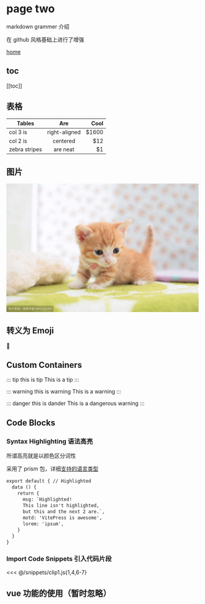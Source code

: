 # page two

markdown grammer 介绍

在 github 风格基础上进行了增强

[home](/index)

## toc

[[toc]]

## 表格

| Tables        |      Are      |  Cool |
| ------------- | :-----------: | ----: |
| col 3 is      | right-aligned | $1600 |
| col 2 is      |   centered    |   $12 |
| zebra stripes |   are neat    |    $1 |

## 图片

![An image](./cat1.jpg)

## 转义为 Emoji

:100:

## Custom Containers

::: tip this is tip
This is a tip
:::

::: warning this is warning
This is a warning
:::

::: danger this is dander
This is a dangerous warning
:::

## Code Blocks

### Syntax Highlighting 语法高亮

所谓高亮就是以颜色区分词性

采用了 prism 包，详细[支持的语言类型](https://prismjs.com/#languages-list)

```js{1,4,6-7}
export default { // Highlighted
  data () {
    return {
      msg: `Highlighted!
      This line isn't highlighted,
      but this and the next 2 are.`,
      motd: 'VitePress is awesome',
      lorem: 'ipsum',
    }
  }
}
```

### Import Code Snippets 引入代码片段

<<< @/snippets/clip1.js{1,4,6-7}

## vue 功能的使用（暂时忽略）
